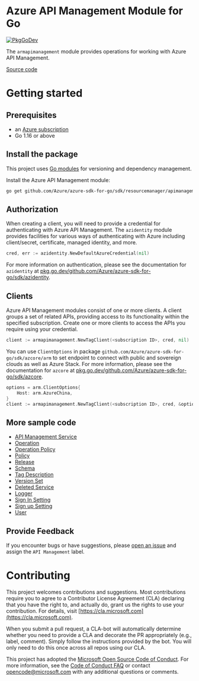 # Azure API Management Module for Go

[![PkgGoDev](https://pkg.go.dev/badge/github.com/Azure/azure-sdk-for-go/sdk/resourcemanager/apimanagement/armapimanagement)](https://pkg.go.dev/github.com/Azure/azure-sdk-for-go/sdk/resourcemanager/apimanagement/armapimanagement)

The `armapimanagement` module provides operations for working with Azure API Management.

[Source code](https://github.com/Azure/azure-sdk-for-go/tree/main/sdk/resourcemanager/apimanagement/armapimanagement)

# Getting started

## Prerequisites

- an [Azure subscription](https://azure.microsoft.com/free/)
- Go 1.16 or above

## Install the package

This project uses [Go modules](https://github.com/golang/go/wiki/Modules) for versioning and dependency management.

Install the Azure API Management module:

```sh
go get github.com/Azure/azure-sdk-for-go/sdk/resourcemanager/apimanagement/armapimanagement
```

## Authorization

When creating a client, you will need to provide a credential for authenticating with Azure API Management.  The `azidentity` module provides facilities for various ways of authenticating with Azure including client/secret, certificate, managed identity, and more.

```go
cred, err := azidentity.NewDefaultAzureCredential(nil)
```

For more information on authentication, please see the documentation for `azidentity` at [pkg.go.dev/github.com/Azure/azure-sdk-for-go/sdk/azidentity](https://pkg.go.dev/github.com/Azure/azure-sdk-for-go/sdk/azidentity).

## Clients

Azure API Management modules consist of one or more clients.  A client groups a set of related APIs, providing access to its functionality within the specified subscription.  Create one or more clients to access the APIs you require using your credential.

```go
client := armapimanagement.NewTagClient(<subscription ID>, cred, nil)
```

You can use `ClientOptions` in package `github.com/Azure/azure-sdk-for-go/sdk/azcore/arm` to set endpoint to connect with public and sovereign clouds as well as Azure Stack. For more information, please see the documentation for `azcore` at [pkg.go.dev/github.com/Azure/azure-sdk-for-go/sdk/azcore](https://pkg.go.dev/github.com/Azure/azure-sdk-for-go/sdk/azcore).

```go
options = arm.ClientOptions{
    Host: arm.AzureChina,
}
client := armapimanagement.NewTagClient(<subscription ID>, cred, &options)
```

## More sample code

- [API Management Service](https://aka.ms/azsdk/go/mgmt/samples?path=apimanagement/apimanagement_service)
- [Operation](https://aka.ms/azsdk/go/mgmt/samples?path=apimanagement/apioperation)
- [Operation Policy](https://aka.ms/azsdk/go/mgmt/samples?path=apimanagement/apioperationpolicy)
- [Policy](https://aka.ms/azsdk/go/mgmt/samples?path=apimanagement/apipolicy)
- [Release](https://aka.ms/azsdk/go/mgmt/samples?path=apimanagement/apirelease)
- [Schema](https://aka.ms/azsdk/go/mgmt/samples?path=apimanagement/apischema)
- [Tag Description](https://aka.ms/azsdk/go/mgmt/samples?path=apimanagement/apitagdescription)
- [Version Set](https://aka.ms/azsdk/go/mgmt/samples?path=apimanagement/apiversionset)
- [Deleted Service](https://aka.ms/azsdk/go/mgmt/samples?path=apimanagement/deleted_service)
- [Logger](https://aka.ms/azsdk/go/mgmt/samples?path=apimanagement/logger)
- [Sign In Setting](https://aka.ms/azsdk/go/mgmt/samples?path=apimanagement/signin_setting)
- [Sign up Setting](https://aka.ms/azsdk/go/mgmt/samples?path=apimanagement/signup_setting)
- [User](https://aka.ms/azsdk/go/mgmt/samples?path=apimanagement/user)

## Provide Feedback

If you encounter bugs or have suggestions, please
[open an issue](https://github.com/Azure/azure-sdk-for-go/issues) and assign the `API Management` label.

# Contributing

This project welcomes contributions and suggestions. Most contributions require
you to agree to a Contributor License Agreement (CLA) declaring that you have
the right to, and actually do, grant us the rights to use your contribution.
For details, visit [https://cla.microsoft.com](https://cla.microsoft.com).

When you submit a pull request, a CLA-bot will automatically determine whether
you need to provide a CLA and decorate the PR appropriately (e.g., label,
comment). Simply follow the instructions provided by the bot. You will only
need to do this once across all repos using our CLA.

This project has adopted the
[Microsoft Open Source Code of Conduct](https://opensource.microsoft.com/codeofconduct/).
For more information, see the
[Code of Conduct FAQ](https://opensource.microsoft.com/codeofconduct/faq/)
or contact [opencode@microsoft.com](mailto:opencode@microsoft.com) with any
additional questions or comments.